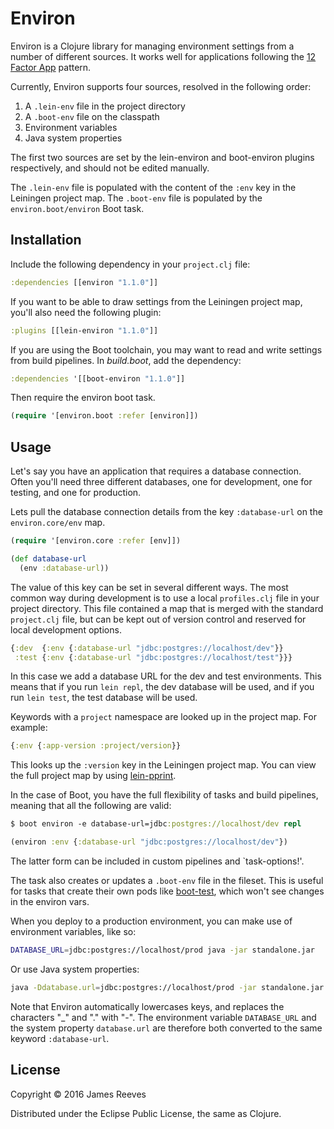 # Environ

Environ is a Clojure library for managing environment settings from a
number of different sources. It works well for applications following
the [12 Factor App](http://12factor.net/) pattern.

Currently, Environ supports four sources, resolved in the following
order:

1. A `.lein-env` file in the project directory
2. A `.boot-env` file on the classpath
3. Environment variables
4. Java system properties

The first two sources are set by the lein-environ and boot-environ
plugins respectively, and should not be edited manually.

The `.lein-env` file is populated with the content of the `:env` key
in the Leiningen project map. The `.boot-env` file is populated by the
`environ.boot/environ` Boot task.


## Installation

Include the following dependency in your `project.clj` file:

```clojure
:dependencies [[environ "1.1.0"]]
```

If you want to be able to draw settings from the Leiningen project
map, you'll also need the following plugin:

```clojure
:plugins [[lein-environ "1.1.0"]]
```

If you are using the Boot toolchain, you may want to read and write
settings from build pipelines. In *build.boot*, add the dependency:

```clojure
:dependencies '[[boot-environ "1.1.0"]]
```

Then require the environ boot task.

```clojure
(require '[environ.boot :refer [environ]])
```


## Usage

Let's say you have an application that requires a database connection.
Often you'll need three different databases, one for development, one
for testing, and one for production.

Lets pull the database connection details from the key `:database-url`
on the `environ.core/env` map.

```clojure
(require '[environ.core :refer [env]])

(def database-url
  (env :database-url))
```

The value of this key can be set in several different ways. The most
common way during development is to use a local `profiles.clj` file in
your project directory. This file contained a map that is merged with
the standard `project.clj` file, but can be kept out of version
control and reserved for local development options.

```clojure
{:dev  {:env {:database-url "jdbc:postgres://localhost/dev"}}
 :test {:env {:database-url "jdbc:postgres://localhost/test"}}}
```

In this case we add a database URL for the dev and test environments.
This means that if you run `lein repl`, the dev database will be used,
and if you run `lein test`, the test database will be used.

Keywords with a `project` namespace are looked up in the project
map. For example:

```clojure
{:env {:app-version :project/version}}
```

This looks up the `:version` key in the Leiningen project map. You can
view the full project map by using [lein-pprint][].

In the case of Boot, you have the full flexibility of tasks and build
pipelines, meaning that all the following are valid:

```clojure
$ boot environ -e database-url=jdbc:postgres://localhost/dev repl
```

```clojure
(environ :env {:database-url "jdbc:postgres://localhost/dev"})
```

The latter form can be included in custom pipelines and `task-options!'.

The task also creates or updates a `.boot-env` file in the fileset.
This is useful for tasks that create their own pods like
[boot-test][], which won't see changes in the environ vars.

When you deploy to a production environment, you can make use of
environment variables, like so:

```bash
DATABASE_URL=jdbc:postgres://localhost/prod java -jar standalone.jar
```

Or use Java system properties:

```bash
java -Ddatabase.url=jdbc:postgres://localhost/prod -jar standalone.jar
```

Note that Environ automatically lowercases keys, and replaces the
characters "_" and "." with "-". The environment variable
`DATABASE_URL` and the system property `database.url` are therefore
both converted to the same keyword `:database-url`.

[lein-pprint]: https://github.com/technomancy/leiningen/tree/master/lein-pprint
[boot-test]:   https://github.com/adzerk-oss/boot-test


## License

Copyright © 2016 James Reeves

Distributed under the Eclipse Public License, the same as Clojure.

